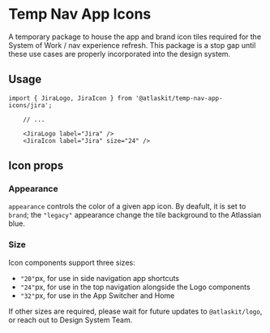# Temp Nav App Icons

A temporary package to house the app and brand icon tiles required for the System of Work / nav
experience refresh. This package is a stop gap until these use cases are properly incorporated into
the design system.

## Usage

```tsx
import { JiraLogo, JiraIcon } from '@atlaskit/temp-nav-app-icons/jira';

	// ...

	<JiraLogo label="Jira" />
	<JiraIcon label="Jira" size="24" />
```

## Icon props

### Appearance

`appearance` controls the color of a given app icon. By deafult, it is set to `brand`; the
`"legacy"` appearance change the tile background to the Atlassian blue.

### Size

Icon components support three sizes:

- `"20"`px, for use in side navigation app shortcuts
- `"24"`px, for use in the top navigation alongside the Logo components
- `"32"`px, for use in the App Switcher and Home

If other sizes are required, please wait for future updates to `@atlaskit/logo`, or reach out to
Design System Team.
